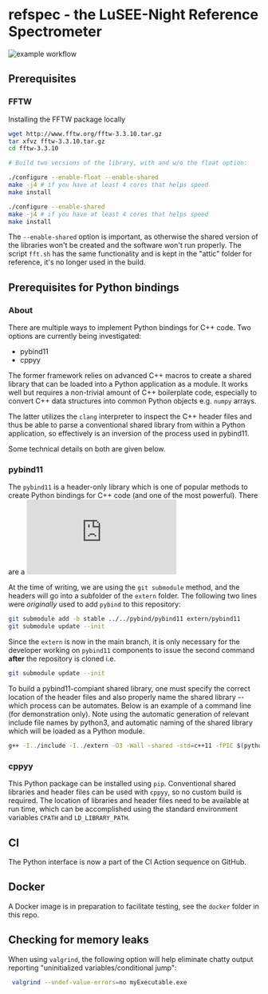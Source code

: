 
# refspec - the LuSEE-Night Reference Spectrometer

![example workflow](https://github.com/lusee-night/refspec/actions/workflows/refspec-test.yml/badge.svg)


## Prerequisites 

### FFTW

Installing the FFTW package locally

```bash
wget http://www.fftw.org/fftw-3.3.10.tar.gz
tar xfvz fftw-3.3.10.tar.gz
cd fftw-3.3.10

# Build two versions of the library, with and w/o the float option:

./configure --enable-float --enable-shared
make -j4 # if you have at least 4 cores that helps speed
make install

./configure --enable-shared
make -j4 # if you have at least 4 cores that helps speed
make install
```

The `--enable-shared` option is important, as otherwise the shared version of the libraries won't be created
and the software won't run properly. The script `fft.sh` has the same functionality and is kept in
the "attic" folder for reference, it's no longer used in the build.


## Prerequisites for Python bindings

### About

There are multiple ways to implement Python bindings for C++ code. Two options are currently
being investigated:

* pybind11
* cppyy

The former framework relies on advanced C++ macros to create a shared library that can be loaded
into a Python application as a module. It works well but requires a non-trivial amount of C++
boilerplate code, especially to convert C++ data structures into common Python objects e.g.
`numpy` arrays.

The latter utilizes the `clang` interpreter to inspect the C++ header files and thus be able
to parse a conventional shared library from within a Python application, so effectively
is an inversion of the process used in pybind11. 

Some technical details on both are given below.

### pybind11

The `pybind11` is a header-only library which is one of popular methods
to create Python bindings for C++ code (and one of the most powerful).
There are a ![few ways to install pybind11](https://pybind11.readthedocs.io/en/stable/installing.html)

At the time of writing, we are using the `git submodule` method, and the headers
will go into a subfolder of the `extern` folder. The following two lines were _originally_
used to add `pybind` to this repository:

```bash
git submodule add -b stable ../../pybind/pybind11 extern/pybind11
git submodule update --init
```

Since the `extern` is now in the main branch, it is only necessary for the developer
working on `pybind11` components to issue the second command __after__ the repository is cloned
i.e.

```bash
git submodule update --init
```

To build a pybind11-compiant shared library, one must specify the correct location of the header files
and also properly name the shared library -- which process can be automates. Below is
an example of a command line (for demonstration only). Note using the automatic generation of relevant
include file names by python3, and automatic naming of the shared library which will be loaded as a
Python module.
```bash
g++ -I../include -I../extern -O3 -Wall -shared -std=c++11 -fPIC $(python3 -m pybind11 --includes) SpecConfig.cpp SpecOutput.cpp SignalGenerator.cpp RefSpectrometer.cpp pfb.cpp -lfftw3 -lfftw3f -o refspec$(python3.10-config --extension-suffix)
```

### cppyy

This Python package can be installed using `pip`.
Conventional shared libraries and header files can be used with `cppyy`, so no custom
build is required. The location of libraries and header files need to be available at
run time, which can be accomplished using the standard environment variables `CPATH`
and `LD_LIBRARY_PATH`.


## CI

The Python interface is now a part of the CI Action sequence on GitHub.

## Docker

A Docker image is in preparation to facilitate testing, see the ```docker```
folder in this repo.

## Checking for memory leaks

When using ```valgrind```, the following option will help eliminate chatty output reporting "uninitialized variables/conditional jump":

```bash
 valgrind --undef-value-errors=no myExecutable.exe
```


